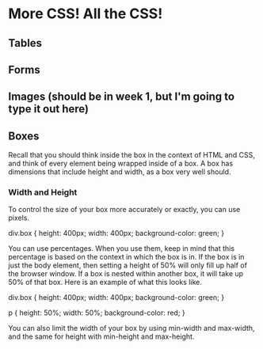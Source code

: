 # More CSS! All the CSS!
## Tables
## Forms
## Images (should be in week 1, but I'm going to type it out here)
## Boxes
Recall that you should think inside the box in the context of HTML and CSS, and think of every element being wrapped inside of a box. A box has dimensions that include height and width, as a box very well should.

### Width and Height
To control the size of your box more accurately or exactly, you can use pixels.

  div.box { 
    height: 400px;
    width: 400px;
    background-color: green;
  }

You can use percentages. When you use them, keep in mind that this percentage is based on the context in which the box is in. If the box is in just the body element, then setting a height of 50% will only fill up half of the browser window. If a box is nested within another box, it will take up 50% of that box.
Here is an example of what this looks like.

  div.box {
    height: 400px;
    width: 400px;
    background-color: green;
  }

  p {
    height: 50%;
    width: 50%;
    background-color: red;
  }

You can also limit the width of your box by using min-width and max-width, and the same for height with min-height and max-height. 
